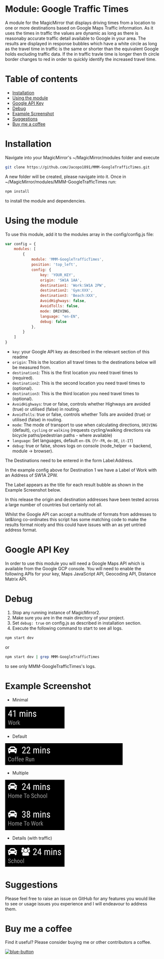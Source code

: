 # Module: Google Traffic Times

A module for the MagicMirror that displays driving times from a location to one or more destinations based on Google Maps Traffic information. As it uses the times in traffic the values are dynamic as long as there is reasonaby accurate traffic detail available to Google in your area.
The results are displayed in response bubbles which have a white circle as long as the travel time in traffic is the same or shorter than the equivalent Google holds excluding traffic data. If the in traffic travle time is longer then th circle border changes to red in order to quickly identify the increased travel time.

# Table of contents
- [Installation](#installation)
- [Using the module](#usingthemodule)
- [Google API Key](#googleapikey)
- [Debug](#debug)
- [Example Screenshot](#examplescreenshot)
- [Suggestions](#suggestions)
- [Buy me a coffee](#buymeacoffee)


# Installation
Navigate into your MagicMirror's ~/MagicMirror/modules folder and execute
```bash 
git clone https://github.com/Jacopo1891/MMM-GoogleTrafficTimes.git 
```
A new folder will be created, please navigate into it. Once in ~/MagicMirror/modules/MMM-GoogleTrafficTimes run:
```bash 
npm install
```
to install the module and dependencies.

# Using the module
To use this module, add it to the modules array in the config/config.js file:
```JavaScript
var config = {
    modules: [
        {
            module: 'MMM-GoogleTrafficTimes',
            position: 'top_left',
            config: {
                key: 'YOUR_KEY',
                origin: 'SW1A 1AA',
                destination1: 'Work:SW1A 2PW',
                destination2: 'Gym:XXX',
                destination3: 'Beach:XXX',
                AvoidHighways: false,
                AvoidTolls: false,
                mode: DRIVING,
                language: "en-EN",
                debug: false
            },
        }
    ]
}
```
* `key`: your Google API key as described in the relevant section of this readme
* `origin`: This is the location all travel times to the destinations below will be measured from.
* `destination1`: This is the first location you need travel times to (required).
* `destination2`: This is the second location you need travel times to (optional).
* `destination3`: This is the third location you need travel times to (optional).
* `AvoidHighways`: true or false, controls whether Highways are avoided (true) or utilised (false) in routing.
* `AvoidTolls`: true or false, controls whether Tolls are avoided (true) or utilised (false) in routing.
* `mode`: The mode of transport to use when calculating directions, `DRIVING` (default), `cycling` or `walking` (requests cycling/walking directions via bicycle paths/pedestrian paths - where available)
* `language`: Set languages, default `en-EN`. (`fr-FR`, `de-DE`, `it-IT`)
* `debug`: true or false, shows logs on console (node_helper -> backend, module -> browser).

The Destinations need to be entered in the form Label:Address.

In the example config above for Destination 1 we have a Label of Work with an Address of SW1A 2PW.

The Label appears as the title for each result bubble as shown in the Example Screenshot below.

In this release the origin and destination addresses have been tested across a large number of countries but certainly not all.

Whilst the Google API can accept a multitude of formats from addresses to lat&long co-ordinates this script has some matching code to make the results format nicely and this could have issues with an as yet untried address format.

# Google API Key
In order to use this module you will need a Google Maps API which is available from the Google GCP console.
You will need to enable the following APIs for your key, Maps JavaScript API, Geocoding API, Distance Matrix API.

# Debug
1. Stop any running instance of MagicMirror2.
2. Make sure you are in the main directory of your project.
3. Set `debug: true` on config.js as described in installation section.
3. Execute the following command to start to see all logs.
```bash 
npm start dev
```
or
```bash 
npm start dev | grep MMM-GoogleTrafficTimes
```
to see only MMM-GoogleTrafficTimes's logs.

# Example Screenshot
* Minimal

![alt text](https://github.com/Jacopo1891/MMM-GoogleTrafficTimes/blob/master/screen/01-minimal_look.png)

* Default

![alt text](https://github.com/Jacopo1891/MMM-GoogleTrafficTimes/blob/master/screen/02-default_look.png)

* Multiple

![alt text](https://github.com/Jacopo1891/MMM-GoogleTrafficTimes/blob/master/screen/03-multiple.png)

* Details (with traffic)

![alt text](https://github.com/Jacopo1891/MMM-GoogleTrafficTimes/blob/master/screen/04-details.png)

# Suggestions
Please feel free to raise an issue on GitHub for any features you would like to see or usage issues you experience and I will endeavour to address them.

# Buy me a coffee
Find it useful? Please consider buying me or other contributors a coffee.

<a href="https://www.buymeacoffee.com/jacopo1891d">
<img style="height: 51px; width: 181px; max-width: 100%;" alt="blue-button" src="https://github.com/Jacopo1891/MMM-GoogleTrafficTimes/assets/5861330/43f41b8d-13e5-4711-877d-cab090bc56b0">
</a>

